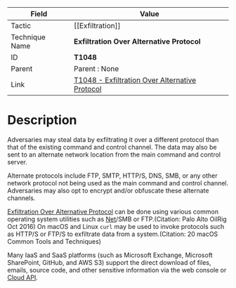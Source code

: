 
|Field|Value|
|---|---|
|Tactic|[[Exfiltration]]|
|Technique Name|**Exfiltration Over Alternative Protocol**|
|ID|**T1048**|
|Parent|Parent : None|
|Link|[T1048 - Exfiltration Over Alternative Protocol](https://attack.mitre.org/techniques/T1048)|

# Description

Adversaries may steal data by exfiltrating it over a different protocol than that of the existing command and control channel. The data may also be sent to an alternate network location from the main command and control server.  

Alternate protocols include FTP, SMTP, HTTP/S, DNS, SMB, or any other network protocol not being used as the main command and control channel. Adversaries may also opt to encrypt and/or obfuscate these alternate channels. 

[Exfiltration Over Alternative Protocol](https://attack.mitre.org/techniques/T1048) can be done using various common operating system utilities such as [Net](https://attack.mitre.org/software/S0039)/SMB or FTP.(Citation: Palo Alto OilRig Oct 2016) On macOS and Linux <code>curl</code> may be used to invoke protocols such as HTTP/S or FTP/S to exfiltrate data from a system.(Citation: 20 macOS Common Tools and Techniques)

Many IaaS and SaaS platforms (such as Microsoft Exchange, Microsoft SharePoint, GitHub, and AWS S3) support the direct download of files, emails, source code, and other sensitive information via the web console or [Cloud API](https://attack.mitre.org/techniques/T1059/009).